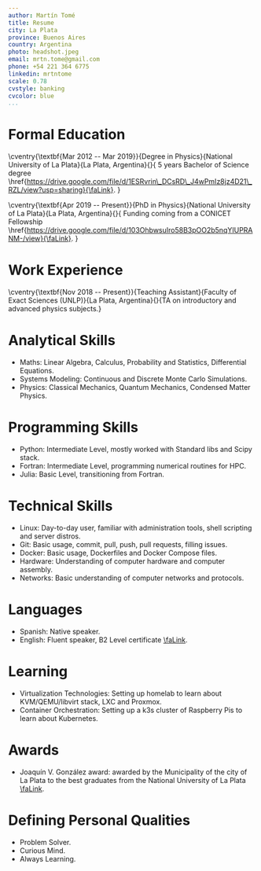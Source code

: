 ```yaml
---
author: Martín Tomé
title: Resume
city: La Plata
province: Buenos Aires
country: Argentina
photo: headshot.jpeg
email: mrtn.tome@gmail.com
phone: +54 221 364 6775
linkedin: mrtntome
scale: 0.78
cvstyle: banking
cvcolor: blue
...
```


# Formal Education
\cventry{\textbf{Mar 2012 -- Mar 2019}}{Degree in Physics}{National University of La Plata}{La Plata, Argentina}{}{ 5 years Bachelor of Science degree \href{https://drive.google.com/file/d/1ESRvrin\_DCsRD\_J4wPmIz8jz4D21\_RZL/view?usp=sharing}{\faLink}. }

\cventry{\textbf{Apr 2019 -- Present}}{PhD in Physics}{National University of La Plata}{La Plata, Argentina}{}{ Funding coming from a CONICET Fellowship \href{https://drive.google.com/file/d/103OhbwsuIro58B3pOO2b5nqYIUPRANM-/view}{\faLink}. }

# Work Experience
\cventry{\textbf{Nov 2018 -- Present}}{Teaching Assistant}{Faculty of Exact Sciences (UNLP)}{La Plata, Argentina}{}{TA on introductory and advanced physics subjects.}

# Analytical Skills
* Maths: Linear Algebra, Calculus, Probability and Statistics, Differential Equations.
* Systems Modeling: Continuous and Discrete Monte Carlo Simulations.
* Physics: Classical Mechanics, Quantum Mechanics, Condensed Matter Physics.

# Programming Skills
* Python: Intermediate Level, mostly worked with Standard libs and Scipy stack.
* Fortran: Intermediate Level, programming numerical routines for HPC.
* Julia: Basic Level, transitioning from Fortran.

# Technical Skills
* Linux: Day-to-day user, familiar with administration tools, shell scripting and server distros.
* Git: Basic usage, commit, pull, push, pull requests, filling issues.
* Docker: Basic usage, Dockerfiles and Docker Compose files.
* Hardware: Understanding of computer hardware and computer assembly.
* Networks: Basic understanding of computer networks and protocols.

# Languages
* Spanish: Native speaker.
* English: Fluent speaker, B2 Level certificate [\faLink](https://drive.google.com/file/d/1pHf0qGQ641xjAk7-Al3VYue8Zdw9t_QZ/view?usp=sharing}).

# Learning
* Virtualization Technologies: Setting up homelab to learn about KVM/QEMU/libvirt stack, LXC and Proxmox.
* Container Orchestration: Setting up a k3s cluster of Raspberry Pis to learn about Kubernetes.

# Awards
* Joaquín V. González award: awarded by the Municipality of the city of La Plata to the best graduates from the National University of La Plata [\faLink](https://drive.google.com/file/d/19z4Ro3oh5XazZkGJJHtBArVLKqtxZn0Z/view?usp=sharing).

# Defining Personal Qualities
* Problem Solver.
* Curious Mind.
* Always Learning.